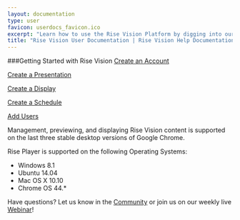 ```yaml
---
layout: documentation
type: user
favicon: userdocs_favicon.ico
excerpt: "Learn how to use the Rise Vision Platform by digging into our extensive User Documentation"
title: "Rise Vision User Documentation | Rise Vision Help Documentation"
---
```


###Getting Started with Rise Vision
[Create an Account](user/create-an-account)

[Create a Presentation](user/create-a-presentation)

[Create a Display](user/create-a-display)

[Create a Schedule](user/create-a-schedule)

[Add Users](user/add-users)

Management, previewing, and displaying Rise Vision content is supported on the last three stable desktop versions of Google Chrome.


Rise Player is supported on the following Operating Systems:

- Windows 8.1
- Ubuntu 14.04
- Mac OS X 10.10
- Chrome OS 44.*

Have questions? Let us know in the [Community](http://community.risevision.com) or join us on our weekly live [Webinar](https://www.risevision.com/webinars)!